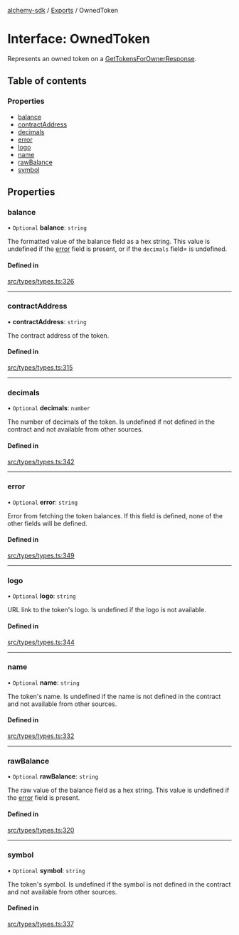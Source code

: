[alchemy-sdk](../README.md) / [Exports](../modules.md) / OwnedToken

# Interface: OwnedToken

Represents an owned token on a [GetTokensForOwnerResponse](GetTokensForOwnerResponse.md).

## Table of contents

### Properties

- [balance](OwnedToken.md#balance)
- [contractAddress](OwnedToken.md#contractaddress)
- [decimals](OwnedToken.md#decimals)
- [error](OwnedToken.md#error)
- [logo](OwnedToken.md#logo)
- [name](OwnedToken.md#name)
- [rawBalance](OwnedToken.md#rawbalance)
- [symbol](OwnedToken.md#symbol)

## Properties

### balance

• `Optional` **balance**: `string`

The formatted value of the balance field as a hex string. This value is
undefined if the [error](OwnedToken.md#error) field is present, or if the `decimals` field=
is undefined.

#### Defined in

[src/types/types.ts:326](https://github.com/alchemyplatform/alchemy-sdk-js/blob/ae0aa3f0/src/types/types.ts#L326)

___

### contractAddress

• **contractAddress**: `string`

The contract address of the token.

#### Defined in

[src/types/types.ts:315](https://github.com/alchemyplatform/alchemy-sdk-js/blob/ae0aa3f0/src/types/types.ts#L315)

___

### decimals

• `Optional` **decimals**: `number`

The number of decimals of the token. Is undefined if not defined in the
contract and not available from other sources.

#### Defined in

[src/types/types.ts:342](https://github.com/alchemyplatform/alchemy-sdk-js/blob/ae0aa3f0/src/types/types.ts#L342)

___

### error

• `Optional` **error**: `string`

Error from fetching the token balances. If this field is defined, none of
the other fields will be defined.

#### Defined in

[src/types/types.ts:349](https://github.com/alchemyplatform/alchemy-sdk-js/blob/ae0aa3f0/src/types/types.ts#L349)

___

### logo

• `Optional` **logo**: `string`

URL link to the token's logo. Is undefined if the logo is not available.

#### Defined in

[src/types/types.ts:344](https://github.com/alchemyplatform/alchemy-sdk-js/blob/ae0aa3f0/src/types/types.ts#L344)

___

### name

• `Optional` **name**: `string`

The token's name. Is undefined if the name is not defined in the contract and
not available from other sources.

#### Defined in

[src/types/types.ts:332](https://github.com/alchemyplatform/alchemy-sdk-js/blob/ae0aa3f0/src/types/types.ts#L332)

___

### rawBalance

• `Optional` **rawBalance**: `string`

The raw value of the balance field as a hex string. This value is undefined
if the [error](OwnedToken.md#error) field is present.

#### Defined in

[src/types/types.ts:320](https://github.com/alchemyplatform/alchemy-sdk-js/blob/ae0aa3f0/src/types/types.ts#L320)

___

### symbol

• `Optional` **symbol**: `string`

The token's symbol. Is undefined if the symbol is not defined in the contract
and not available from other sources.

#### Defined in

[src/types/types.ts:337](https://github.com/alchemyplatform/alchemy-sdk-js/blob/ae0aa3f0/src/types/types.ts#L337)

